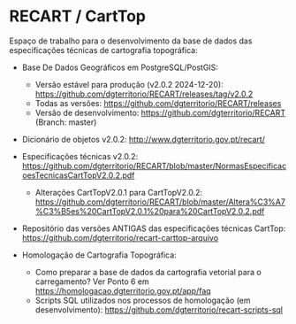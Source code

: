 # RECART / CartTop
Espaço de trabalho para o desenvolvimento da base de dados das especificações técnicas de cartografia topográfica:

- Base De Dados Geográficos em PostgreSQL/PostGIS:
    - Versão estável para produção (v2.0.2 2024-12-20): https://github.com/dgterritorio/RECART/releases/tag/v2.0.2
    - Todas as versões: https://github.com/dgterritorio/RECART/releases
    - Versão de desenvolvimento: https://github.com/dgterritorio/RECART (Branch: master)
- Dicionário de objetos v2.0.2: http://www.dgterritorio.gov.pt/recart/
- Especificações técnicas v2.0.2: https://github.com/dgterritorio/RECART/blob/master/NormasEspecificacoesTecnicasCartTopV2.0.2.pdf 
     - Alterações CartTopV2.0.1 para CartTopV2.0.2: https://github.com/dgterritorio/RECART/blob/master/Altera%C3%A7%C3%B5es%20CartTopV2.0.1%20para%20CartTopV2.0.2.pdf
- Repositório das versões ANTIGAS das especificações técnicas CartTop: https://github.com/dgterritorio/recart-carttop-arquivo

- Homologação de Cartografia Topográfica:
    - Como preparar a base de dados da cartografia vetorial para o carregamento? Ver Ponto 6 em https://homologacao.dgterritorio.gov.pt/app/faq
    - Scripts SQL utilizados nos processos de homologação (em desenvolvimento): https://github.com/dgterritorio/recart-scripts-sql
